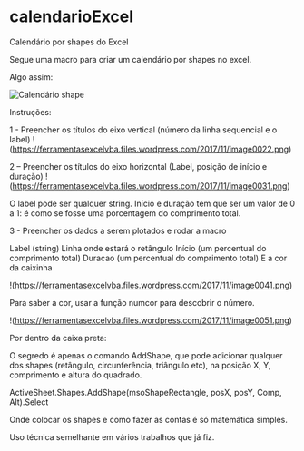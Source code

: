 # calendarioExcel
Calendário por shapes do Excel

Segue uma macro para criar um calendário por shapes no excel.
 
Algo assim:
 
![Calendário shape](https://ferramentasexcelvba.files.wordpress.com/2017/11/image0011.png)

Instruções:
 
1 - Preencher os títulos do eixo vertical
(número da linha sequencial e o label)
 !(https://ferramentasexcelvba.files.wordpress.com/2017/11/image0022.png)
 
 
2 – Preencher os títulos do eixo horizontal
(Label, posição de início e duração)
!(https://ferramentasexcelvba.files.wordpress.com/2017/11/image0031.png)
 
O label pode ser qualquer string.
Início e duração tem que ser um valor de 0 a 1: é como se fosse uma porcentagem do comprimento total.
 
 
 
 
 
3  - Preencher os dados a serem plotados  e rodar a macro
 
Label (string)
Linha onde estará o retângulo
Início (um percentual do comprimento total)
Duracao (um percentual do comprimento total)
E a cor da caixinha
 
!(https://ferramentasexcelvba.files.wordpress.com/2017/11/image0041.png) 
 
Para saber a cor, usar a função numcor para descobrir o número.
 
 !(https://ferramentasexcelvba.files.wordpress.com/2017/11/image0051.png)
 
Por dentro da caixa preta:
 
O segredo é apenas o comando AddShape, que pode adicionar qualquer dos shapes (retângulo, circunferência, triângulo etc), na posição X, Y, comprimento e altura do quadrado.
 
ActiveSheet.Shapes.AddShape(msoShapeRectangle, posX, posY, Comp, Alt).Select
 
Onde colocar os shapes e como fazer as contas é só matemática simples.
 
Uso técnica semelhante em vários trabalhos que já fiz.
 
 
